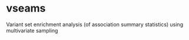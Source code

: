 vseams
======

Variant set enrichment analysis (of association summary statistics) using multivariate sampling
